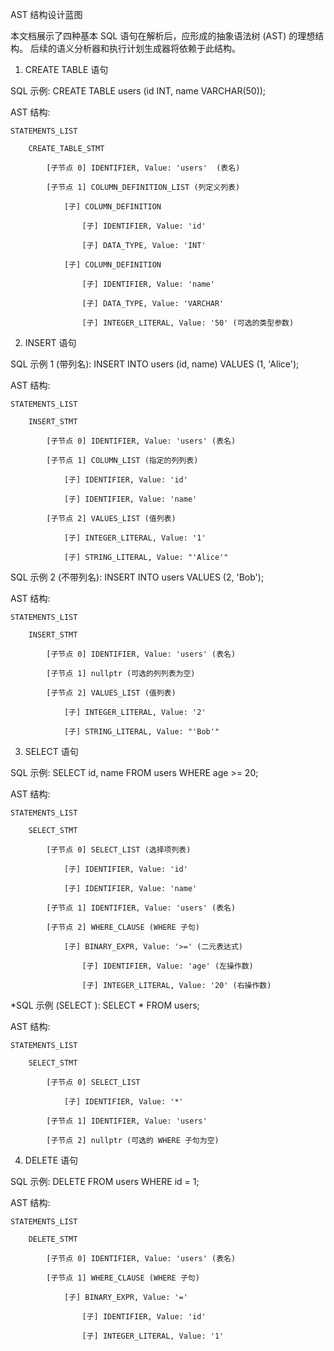 AST 结构设计蓝图

本文档展示了四种基本 SQL 语句在解析后，应形成的抽象语法树 (AST) 的理想结构。
后续的语义分析器和执行计划生成器将依赖于此结构。
1. CREATE TABLE 语句

SQL 示例:
CREATE TABLE users (id INT, name VARCHAR(50));

AST 结构:

    STATEMENTS_LIST

        CREATE_TABLE_STMT

            [子节点 0] IDENTIFIER, Value: 'users'  (表名)

            [子节点 1] COLUMN_DEFINITION_LIST (列定义列表)

                [子] COLUMN_DEFINITION

                    [子] IDENTIFIER, Value: 'id'

                    [子] DATA_TYPE, Value: 'INT'

                [子] COLUMN_DEFINITION

                    [子] IDENTIFIER, Value: 'name'

                    [子] DATA_TYPE, Value: 'VARCHAR'

                    [子] INTEGER_LITERAL, Value: '50' (可选的类型参数)

2. INSERT 语句

SQL 示例 1 (带列名):
INSERT INTO users (id, name) VALUES (1, 'Alice');

AST 结构:

    STATEMENTS_LIST

        INSERT_STMT

            [子节点 0] IDENTIFIER, Value: 'users' (表名)

            [子节点 1] COLUMN_LIST (指定的列列表)

                [子] IDENTIFIER, Value: 'id'

                [子] IDENTIFIER, Value: 'name'

            [子节点 2] VALUES_LIST (值列表)

                [子] INTEGER_LITERAL, Value: '1'

                [子] STRING_LITERAL, Value: "'Alice'"

SQL 示例 2 (不带列名):
INSERT INTO users VALUES (2, 'Bob');

AST 结构:

    STATEMENTS_LIST

        INSERT_STMT

            [子节点 0] IDENTIFIER, Value: 'users' (表名)

            [子节点 1] nullptr (可选的列列表为空)

            [子节点 2] VALUES_LIST (值列表)

                [子] INTEGER_LITERAL, Value: '2'

                [子] STRING_LITERAL, Value: "'Bob'"

3. SELECT 语句

SQL 示例:
SELECT id, name FROM users WHERE age >= 20;

AST 结构:

    STATEMENTS_LIST

        SELECT_STMT

            [子节点 0] SELECT_LIST (选择项列表)

                [子] IDENTIFIER, Value: 'id'

                [子] IDENTIFIER, Value: 'name'

            [子节点 1] IDENTIFIER, Value: 'users' (表名)

            [子节点 2] WHERE_CLAUSE (WHERE 子句)

                [子] BINARY_EXPR, Value: '>=' (二元表达式)

                    [子] IDENTIFIER, Value: 'age' (左操作数)

                    [子] INTEGER_LITERAL, Value: '20' (右操作数)

*SQL 示例 (SELECT ):
SELECT * FROM users;

AST 结构:

    STATEMENTS_LIST

        SELECT_STMT

            [子节点 0] SELECT_LIST

                [子] IDENTIFIER, Value: '*'

            [子节点 1] IDENTIFIER, Value: 'users'

            [子节点 2] nullptr (可选的 WHERE 子句为空)

4. DELETE 语句

SQL 示例:
DELETE FROM users WHERE id = 1;

AST 结构:

    STATEMENTS_LIST

        DELETE_STMT

            [子节点 0] IDENTIFIER, Value: 'users' (表名)

            [子节点 1] WHERE_CLAUSE (WHERE 子句)

                [子] BINARY_EXPR, Value: '='

                    [子] IDENTIFIER, Value: 'id'

                    [子] INTEGER_LITERAL, Value: '1'